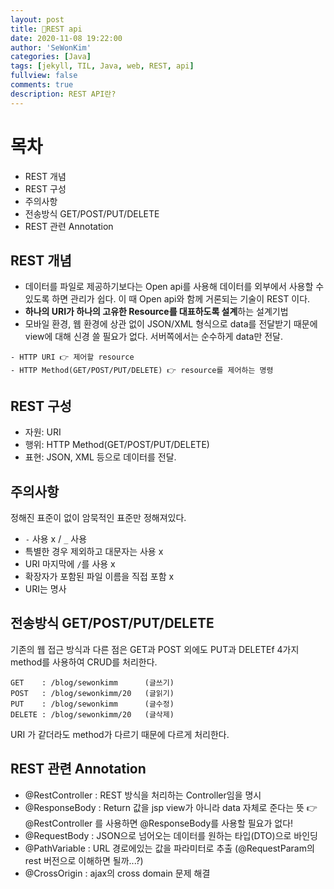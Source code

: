 ```yaml
---
layout: post
title: 🥧REST api
date: 2020-11-08 19:22:00
author: 'SeWonKim'
categories: [Java]
tags: [jekyll, TIL, Java, web, REST, api]
fullview: false
comments: true
description: REST API란?
---
```


# 목차

- REST 개념
- REST 구성
- 주의사항
- 전송방식 GET/POST/PUT/DELETE
- REST 관련 Annotation

## REST 개념

- 데이터를 파일로 제공하기보다는 Open api를 사용해 데이터를 외부에서 사용할 수 있도록 하면 관리가 쉽다. 이 때 Open api와 함께 거론되는 기술이 REST 이다.
- **하나의 URI가 하나의 고유한 Resource를 대표하도록 설계**하는 설계기법
- 모바일 환경, 웹 환경에 상관 없이 JSON/XML 형식으로 data를 전달받기 때문에 view에 대해 신경 쓸 필요가 없다. 서버쪽에서는 순수하게 data만 전달.

```
- HTTP URI 👉 제어할 resource
- HTTP Method(GET/POST/PUT/DELETE) 👉 resource를 제어하는 명령
```

## REST 구성

- 자원: URI
- 행위: HTTP Method(GET/POST/PUT/DELETE)
- 표현: JSON, XML 등으로 데이터를 전달.

## 주의사항

정해진 표준이 없이 암묵적인 표준만 정해져있다.

- `-` 사용 x / `_` 사용
- 특별한 경우 제외하고 대문자는 사용 x
- URI 마지막에 `/`를 사용 x
- 확장자가 포함된 파일 이름을 직접 포함 x
- URI는 명사

## 전송방식 GET/POST/PUT/DELETE

기존의 웹 접근 방식과 다른 점은 GET과 POST 외에도 PUT과 DELETEf 4가지 method를 사용하여 CRUD를 처리한다.

```
GET    : /blog/sewonkimm      (글쓰기)
POST   : /blog/sewonkimm/20   (글읽기)
PUT    : /blog/sewonkimm      (글수정)
DELETE : /blog/sewonkimm/20   (글삭제)
```

URI 가 같더라도 method가 다르기 때문에 다르게 처리한다.

## REST 관련 Annotation

- @RestController : REST 방식을 처리하는 Controller임을 명시
- @ResponseBody : Return 값을 jsp view가 아니라 data 자체로 준다는 뜻 👉 @RestController 를 사용하면 @ResponseBody를 사용할 필요가 없다!
- @RequestBody : JSON으로 넘어오는 데이터를 원하는 타입(DTO)으로 바인딩
- @PathVariable : URL 경로에있는 값을 파라미터로 추출 (@RequestParam의 rest 버전으로 이해하면 될까...?)
- @CrossOrigin : ajax의 cross domain 문제 해결
